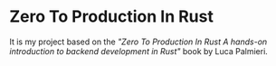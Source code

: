 # Zero To Production In Rust

It is my project based on the *"Zero To Production In Rust A hands-on introduction
to backend development in Rust"* book by Luca Palmieri.
